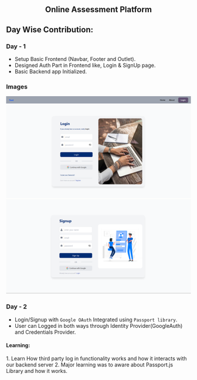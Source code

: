 <h2 align="center">Online Assessment Platform</h2>

## Day Wise Contribution:

### Day - 1
- Setup Basic Frontend (Navbar, Footer and Outlet).
- Designed Auth Part in Frontend like, Login & SignUp page.
- Basic Backend app Initialized.

### Images
![Navbar](https://github.com/amish0301/OA-Platform/blob/master/client/public/navbar.png)
![Login Page](https://github.com/amish0301/OA-Platform/blob/master/client/public/login.png)
![SignUp Page](https://github.com/amish0301/OA-Platform/blob/master/client/public/signup.png)

### Day - 2
- Login/Signup with `Google OAuth` Integrated using `Passport library`.
- User can Logged in both ways through Identity Provider(GoogleAuth) and Credentials Provider.

<h4>Learning:</h4>
    1. Learn How third party log in functionality works and how it interacts with our backend server
    2. Major learning was to aware about Passport.js Library and how it works.
